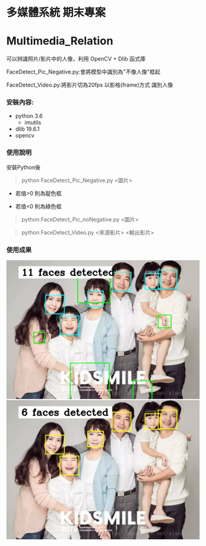 # 多媒體系統 期末專案

# Multimedia_Relation

  可以辨識照片/影片中的人像，利用 OpenCV + Dlib 函式庫

  FaceDetect_Pic_Negative.py:會將模型中識別為"不像人像"框起

  FaceDetect_Video.py:將影片切為20fps 以影格(frame)方式 識別人像

### 安裝內容:
  * python 3.6
    * imutils
  * dlib 19.6.1
  * opencv

### 使用說明
  安裝Python後
  >python FaceDetect_Pic_Negative.py <圖片>

  * 若值>0 則為靛色框

  * 若值<0 則為綠色框

  >python FaceDetect_Pic_noNegative.py <圖片>

  >python FaceDetect_Video.py <來源影片> <輸出影片>

### 使用成果
![](demo/Negative_1.jpg)
![](demo/NoNegative_1.jpg)
